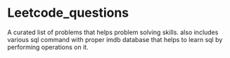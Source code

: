 # Leetcode_questions
A curated list of problems that helps problem solving skills. also includes various sql command with proper imdb database that helps to learn sql
by performing operations on it.
